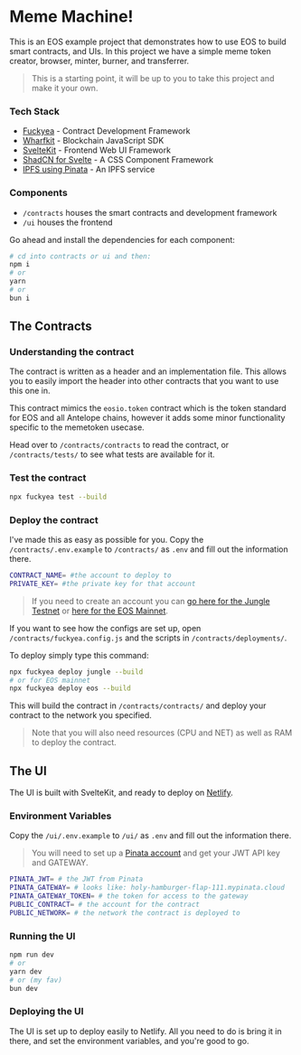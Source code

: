 # Meme Machine!

This is an EOS example project that demonstrates how to use EOS to build smart contracts, and UIs.
In this project we have a simple meme token creator, browser, minter, burner, and transferrer.

> This is a starting point, it will be up to you to take this project and make it your own.

### Tech Stack
- [Fuckyea](https://github.com/nsjames/fuckyea) - Contract Development Framework
- [Wharfkit](https://wharfkit.com/) - Blockchain JavaScript SDK
- [SvelteKit](https://svelte.dev/) - Frontend Web UI Framework
- [ShadCN for Svelte](https://www.shadcn-svelte.com/) - A CSS Component Framework
- [IPFS using Pinata](https://pinata.cloud/) - An IPFS service

### Components
- `/contracts` houses the smart contracts and development framework
- `/ui` houses the frontend

Go ahead and install the dependencies for each component:

```bash
# cd into contracts or ui and then:
npm i
# or
yarn
# or 
bun i
```

## The Contracts


### Understanding the contract

The contract is written as a header and an implementation file. This allows you to easily import the header into
other contracts that you want to use this one in. 

This contract mimics the `eosio.token` contract which is the token standard for EOS and all Antelope chains,
however it adds some minor functionality specific to the memetoken usecase.

Head over to `/contracts/contracts` to read the contract, or `/contracts/tests/` to see what tests are 
available for it. 

### Test the contract

```bash
npx fuckyea test --build
```

### Deploy the contract

I've made this as easy as possible for you.
Copy the `/contracts/.env.example` to `/contracts/` as `.env` and fill out the information there. 

```bash
CONTRACT_NAME= #the account to deploy to
PRIVATE_KEY= #the private key for that account
```

> If you need to create an account you can [go here for the Jungle Testnet](https://monitor.jungletestnet.io/) or
> [here for the EOS Mainnet](https://create.anchor.link/).

If you want to see how the configs are set up, open `/contracts/fuckyea.config.js` and the scripts in `/contracts/deployments/`.

To deploy simply type this command:

```bash
npx fuckyea deploy jungle --build
# or for EOS mainnet
npx fuckyea deploy eos --build
```

This will build the contract in `/contracts/contracts/` and deploy your contract to the network you specified.

> Note that you will also need resources (CPU and NET) as well as RAM to deploy the contract. 

## The UI

The UI is built with SvelteKit, and ready to deploy on [Netlify](https://www.netlify.com/).

### Environment Variables

Copy the `/ui/.env.example` to `/ui/` as `.env` and fill out the information there. 

> You will need to set up a [Pinata account](https://pinata.cloud/) and get your JWT API key and GATEWAY. 

```bash
PINATA_JWT= # the JWT from Pinata
PINATA_GATEWAY= # looks like: holy-hamburger-flap-111.mypinata.cloud
PINATA_GATEWAY_TOKEN= # the token for access to the gateway
PUBLIC_CONTRACT= # the account for the contract
PUBLIC_NETWORK= # the network the contract is deployed to
```

### Running the UI

```bash
npm run dev
# or 
yarn dev
# or (my fav)
bun dev
```

### Deploying the UI

The UI is set up to deploy easily to Netlify. All you need to do is bring it in there, and set the environment variables, and you're good to go.




